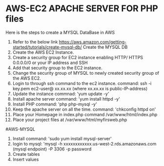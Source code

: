 # AWS-EC2 APACHE SERVER FOR PHP files

Here is the steps to create a MYSQL DataBase in AWS
1) Refer to the below link 
https://aws.amazon.com/getting-started/tutorials/create-mysql-db/
Create the MYSQL DB
2) Create the AWS EC2 Instance.
3) Create a security group for EC2 instance enabling HTTP/ HTTPS 0.0.0.0/0 or your IP address and SSH
4) Add that security group to the EC2 instance. 
5) Change the security group of MYSQL to newly created security group of the AWS EC2.
6) Login to through ssh command to the ec2 instance. 
   command: ssh -i key.pem ec2-user@ xx.xx.xx  (where xx.xx.xx is public-IP-address)
7) Update the instance commnad: 'yum update -y'
8) Install apache server command: 'yum install httpd -y'  
9) Install PHP command: 'php php-mysql -y'
10) Keep the apache server on all the time. command: 'chkconfig httpd on'
11) Place your Homepage in index.php command /var/www/html/index.php
11) Place your project files at  /var/www/html/myfirsweb.php

#AWS-MYSQL
1) Install command: 'sudo yum install mysql-server'
2) login to mysql: 'mysql -h  xxxxxxxxxxxx.us-west-2.rds.amazonaws.com (mysql endpoint) -P 3306  -p password
3) Create tables
4) Insert values

